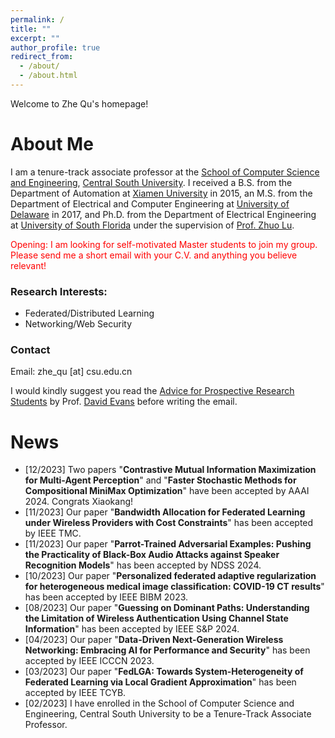 ```yaml
---
permalink: /
title: ""
excerpt: ""
author_profile: true
redirect_from: 
  - /about/
  - /about.html
---
```

<style>
r { color: Red }
o { color: Orange }
g { color: Green }
</style>

Welcome to Zhe Qu's homepage!

# About Me
I am a tenure-track associate professor at the [School of Computer Science and Engineering](https://cse.csu.edu.cn/), [Central South University](https://www.csu.edu.cn/). I received a B.S. from the Department of Automation at [Xiamen University](https://www.xmu.edu.cn/) in 2015, an M.S. from the Department of Electrical and Computer Engineering at [University of Delaware](https://www.udel.edu/) in 2017, and Ph.D. from the Department of Electrical Engineering at [University of South Florida](https://www.usf.edu/) under the supervision of [Prof. Zhuo Lu](https://csalab.site).

<r>Opening: I am looking for self-motivated Master students to join my group. Please send me a short email with your C.V. and anything you believe relevant!</r>

### Research Interests:
- Federated/Distributed Learning
- Networking/Web Security

### Contact
Email: zhe_qu [at] csu.edu.cn

I would kindly suggest you read the [Advice for Prospective Research Students](https://uvasrg.github.io/prospective/) by Prof. [David Evans](https://www.cs.virginia.edu/~evans/) before writing the email.



# News
- [12/2023] Two papers "**Contrastive Mutual Information Maximization for Multi-Agent Perception**" and "**Faster Stochastic Methods for Compositional MiniMax Optimization**" have been accepted by AAAI 2024. Congrats Xiaokang!
- [11/2023] Our paper "**Bandwidth Allocation for Federated Learning under Wireless Providers with Cost Constraints**" has been accepted by IEEE TMC.
- [11/2023] Our paper "**Parrot-Trained Adversarial Examples: Pushing the Practicality of Black-Box Audio Attacks against Speaker Recognition Models**" has been accepted by NDSS 2024.
- [10/2023] Our paper "**Personalized federated adaptive regularization for heterogeneous medical image classification: COVID-19 CT results**" has been accepted by IEEE BIBM 2023.
- [08/2023] Our paper "**Guessing on Dominant Paths: Understanding the Limitation of Wireless Authentication Using Channel State Information**" has been accepted by IEEE S&P 2024.
- [04/2023] Our paper "**Data-Driven Next-Generation Wireless Networking: Embracing AI for Performance and Security**" has been accepted by IEEE ICCCN 2023.
- [03/2023] Our paper "**FedLGA: Towards System-Heterogeneity of Federated Learning via Local Gradient Approximation**" has been accepted by IEEE TCYB.
- [02/2023] I have enrolled in the School of Computer Science and Engineering, Central South University to be a Tenure-Track Associate Professor.

